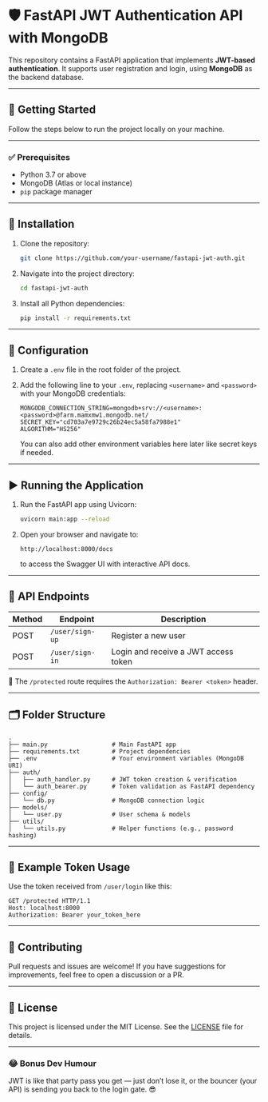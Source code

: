# 🛡️ FastAPI JWT Authentication API with MongoDB

This repository contains a FastAPI application that implements **JWT-based authentication**. It supports user registration and login, using **MongoDB** as the backend database.

---

## 🚀 Getting Started

Follow the steps below to run the project locally on your machine.

---

### ✅ Prerequisites

* Python 3.7 or above
* MongoDB (Atlas or local instance)
* `pip` package manager

---

## 🔧 Installation

1. Clone the repository:

   ```bash
   git clone https://github.com/your-username/fastapi-jwt-auth.git
   ```

2. Navigate into the project directory:

   ```bash
   cd fastapi-jwt-auth
   ```

3. Install all Python dependencies:

   ```bash
   pip install -r requirements.txt
   ```

---

## 🔐 Configuration

1. Create a `.env` file in the root folder of the project.

2. Add the following line to your `.env`, replacing `<username>` and `<password>` with your MongoDB credentials:

   ```env
   MONGODB_CONNECTION_STRING=mongodb+srv://<username>:<password>@farm.mamxmw1.mongodb.net/
   SECRET_KEY="cd703a7e9729c26b24ec5a58fa7988e1"
   ALGORITHM="HS256"

   ```

   You can also add other environment variables here later like secret keys if needed.

---

## ▶️ Running the Application

1. Run the FastAPI app using Uvicorn:

   ```bash
   uvicorn main:app --reload
   ```

2. Open your browser and navigate to:

   ```
   http://localhost:8000/docs
   ```

   to access the Swagger UI with interactive API docs.

---

## 🔌 API Endpoints

| Method | Endpoint       | Description                          |
| ------ | -------------- | ------------------------------------ |
| POST   | `/user/sign-up` | Register a new user                  |
| POST   | `/user/sign-in`  | Login and receive a JWT access token |

🔐 The `/protected` route requires the `Authorization: Bearer <token>` header.

---

## 🗂 Folder Structure

```
.
├── main.py                  # Main FastAPI app
├── requirements.txt         # Project dependencies
├── .env                     # Your environment variables (MongoDB URI)
├── auth/
│   ├── auth_handler.py      # JWT token creation & verification
│   └── auth_bearer.py       # Token validation as FastAPI dependency
├── config/
│   └── db.py                # MongoDB connection logic
├── models/
│   └── user.py              # User schema & models
├── utils/
│   └── utils.py             # Helper functions (e.g., password hashing)
```

---

## 🧪 Example Token Usage

Use the token received from `/user/login` like this:

```http
GET /protected HTTP/1.1
Host: localhost:8000
Authorization: Bearer your_token_here
```

---

## 🙌 Contributing

Pull requests and issues are welcome! If you have suggestions for improvements, feel free to open a discussion or a PR.

---

## 📄 License

This project is licensed under the MIT License. See the [LICENSE](LICENSE) file for details.

---

### 😂 Bonus Dev Humour

JWT is like that party pass you get — just don’t lose it, or the bouncer (your API) is sending you back to the login gate. 😎
